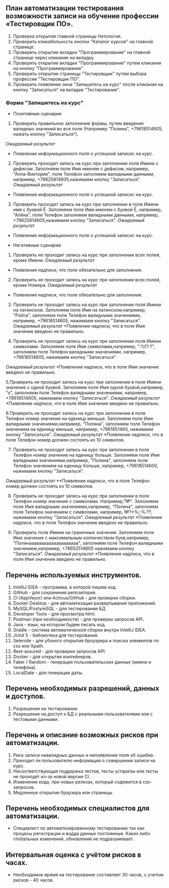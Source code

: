 ## План автоматизации тестирования возможности записи на обучение профессии «Тестировщик ПО».

1. Проверка открытия главной страницы Нетология.
2. Проверить кликабельность кнопки "Каталог курсов" на главной странице.
3. Проверить открытие вкладки "Программирование" на главной странице через кликание на вкладку.
4. Проверить открытие вкладки "Программирование" путем кликания на кнопку "Программирование"
5. Проверить открытие страницы "Тестировщик" путем выбора профессии "Тестировщик ПО".
6. Проверить появление окна "Запишитесь на курс" после кликания на кнопку "Записаться" на вкладке "Тестирование".


### Форма "Запишитесь на курс"

* Позитивные сценарии

1. Проверить правильное заполнение формы, путем введения валидных значений во все поля (Например "Полина", +79618514605, нажать кнопку "Записаться").

*Ожидаемый результат*
 * Появление информационного поля о успешной записис на курс.
   
  2. Проверить проходит  запись на курс при заполнении поля Имени c дефисом. Заполняем поле Имя именем с дефисом, например, "Алла-Виктория", поле Телефон заполняем валидными данными, например, +79625814605,нажимаем кнопку "Записаться".
*Ожидаемый результат*
 * Появление информационного поля о успешной записис на курс.

  3. Проверить проходит  запись на курс при заполнении в  поле Имени имя с буквой Ё. Заполняем поле Имя именем с буквой Ё, например, "Алёна", поле Телефон заполняем валидными данными, например, +79625814605,нажимаем кнопку "Записаться".
*Ожидаемый результат*
 * Появление информационного поля о успешной записис на курс.
  

 
* Негативные сценарии

1. Проверить не проходит  запись на курс при заполнении всех полей, кроме Имени.
*Ожидаемый результат*

* Появление надписи, что поле обязательно для заполнения.


2. Проверить не проходит  запись на курс при заполнении всех полей, кроме Номера.
*Ожидаемый результат*

* Появление надписи, что поле обязательно для заполнения.

3. Проверить не проходит  запись на курс при заполнении поля Имени на латинском. Заполняем поле Имя на латинском,например, "Polina", заполняем поле Телефон валидными значениями, например, +79618514605, нажимаем кнопку "Записаться".
*Ожидаемый результат*
*Появление надписи, что  в поле Имя значение введено не правильно.

4.  Проверить не проходит  запись на курс при заполнении поля Имени символами.  Заполняем поле Имя символами,например, ":?*(*(?:?", заполняем поле Телефон валидными значениями, например, +79618514605, нажимаем кнопку "Записаться".

*Ожидаемый результат*
*Появление надписи, что  в поле Имя значение введено не правильно.


5.Проверить не проходит  запись на курс при заполнении в  поле Имени значение с одной буквой. Заполняем поле Имя одной буквой,например, "о", заполняем поле Телефон валидными значениями, например, +79618514605, нажимаем кнопку "Записаться".
*Ожидаемый результат*
*Появление надписи, что  в поле Имя значение введено не правильно.


6.Проверить не проходит  запись на курс при заполнении в  поле Телефон номер значение на еденицу меньше. Заполняем поле Имя валидными значениями,например, "Полина", заполняем поле Телефон значением на еденицу меньше, например, +7961851460, нажимаем кнопку "Записаться".
*Ожидаемый результат*
*Появление надписи, что  в поле Телефон номер должен состоять из 10 символов.

7. Проверить не проходит  запись на курс при заполнении в  поле Телефон номер значение на еденицу больше. Заполняем поле Имя валидными значениями,например, "Полина", заполняем поле Телефон значением на еденицу больше, например, +79618514600, нажимаем кнопку "Записаться".

*Ожидаемый результат*
**Появление надписи, что  в поле Телефон номер должен состоять из 10 символов.



8. Проверить не проходит  запись на курс при заполнении в  поле Телефон номер значение с символами. Например,"№". Заполняем поле Имя валидными значениями,например, "Полина", заполняем поле Телефон значением с символами, например, №?*%;:%:??, нажимаем кнопку "Записаться".
*Ожидаемый результат*
*Появление надписи, что  в поле Телефон значение введено не правильно.
  
11. Проверить поле Имени на граничные значения. Заполняем поле Имя значение с максимальным колличеством букв,например, "Полинаааааааааааааааааааа", заполняем поле Телефон валидными значением,например, +78652514605 нажимаем кнопку "Записаться".
*Ожидаемый результат*
*Появление надписи, что  в поле Имя значение введено не правильно.


## Перечень используемых инструментов.

1. IntelliJ IDEA - программа, в которой пишем код.
2. GitHub - для сохранения репозитория.
3. CI (AppVeyor) или Actious/GitHub - для проверки сборки.
4. Docker  Desktop - для  автоматизации развертывания приложений.
5. MySQL/PostyreSQL - для тестирования БД
6. Developer Tools - для просмотра html.
7. Postman (при необходимости) - для проверки запросов API.
8. Java - язык, на котором будем писать код.
9. Gradle - система автоматической сборки внутри IntelliJ IDEA.
10. JUnit 5 - библиотека для тестирования.
11. Selenide - для убоного открытия броузрера и поиска элементов по  css или  Xpath.
12. Rest-assured - для проверки запросов API.
13. Docker - для открытия контейнеров.
14. Faker / Random - генерация пользовательских данных (имени и телефона).
15. LocalDate - для генерации даты.

## Перечень необходимых разрешений, данных и доступов.

1. Разрешение на тестирование.
2. Разрешение на доступ к БД с реальными пользователями или с тестовыми данными.




## Перечень и описание возможных рисков при автоматизации.

1. Риск  записи невалидных данных и непоявление поля об ошибке.
2. Приходит ли пользователю информация о совершении записи на курс.
3. Несоответствующая поддержка тестов, тесты устарелы или тесты не проходят из-за новой версии CI.
4. Изменение кода, при новых релизах, который содежится в css- запросов.
5. Медленное открытие браузера или страницы.

## Перечень необходимых специалистов для автоматизации.

* Специалист по автоматизированному тестированию так как процесы регистрации и водда данных  постоянные. Каких либо глобальных изменений, обновлений не подразумевает.
  
##  Интервальная оценка с учётом рисков в часах.

* Необходимое время на тестирование составляет 30 часов, с учетом рисков - 40 часов.






